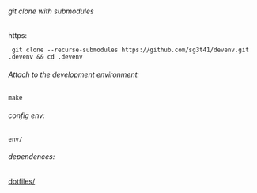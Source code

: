###### git clone with submodules
https:

``` git clone --recurse-submodules https://github.com/sg3t41/devenv.git .devenv && cd .devenv```

###### Attach to the development environment:

``` make ```

###### config env:

``` env/ ```

###### dependences:

[dotfiles/](https://github.com/sg3t41/dotfiles)
